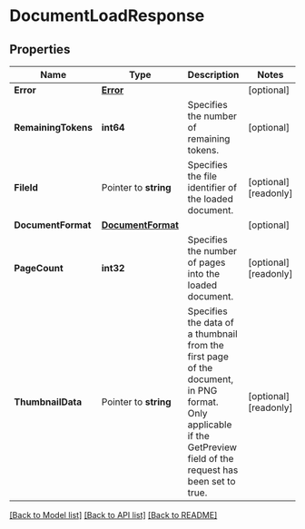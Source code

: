 # DocumentLoadResponse

## Properties

Name | Type | Description | Notes
------------ | ------------- | ------------- | -------------
**Error** | [**Error**](Error.md) |  | [optional] 
**RemainingTokens** | **int64** | Specifies the number of remaining tokens. | [optional] 
**FileId** | Pointer to **string** | Specifies the file identifier of the loaded document. | [optional] [readonly] 
**DocumentFormat** | [**DocumentFormat**](DocumentFormat.md) |  | [optional] 
**PageCount** | **int32** | Specifies the number of pages into the loaded document. | [optional] [readonly] 
**ThumbnailData** | Pointer to **string** | Specifies the data of a thumbnail from the first page of the document, in PNG format. Only applicable if the GetPreview field of the request has been set to true. | [optional] [readonly] 

[[Back to Model list]](../README.md#documentation-for-models) [[Back to API list]](../README.md#documentation-for-api-endpoints) [[Back to README]](../README.md)


